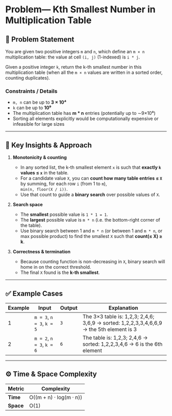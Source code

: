 # Problem— Kth Smallest Number in Multiplication Table

## 📄 Problem Statement

You are given two positive integers `m` and `n`, which define an `m × n` multiplication table: the value at cell `(i, j)` (1-indexed) is `i * j`.  

Given a positive integer `k`, return the k-th smallest number in this multiplication table (when all the `m × n` values are written in a sorted order, counting duplicates).

### Constraints / Details

- `m, n` can be up to **3 × 10⁴**  
- `k` can be up to **10⁹**  
- The multiplication table has **m * n** entries (potentially up to ∼9×10⁸)  
- Sorting all elements explicitly would be computationally expensive or infeasible for large sizes

---

## 🧠 Key Insights & Approach

1. **Monotonicity & counting**  
   - In any sorted list, the k-th smallest element `x` is such that **exactly `k` values ≤ `x`** in the table.  
   - For a candidate value `X`, you can **count how many table entries ≤ `X`** by summing, for each row `i` (from 1 to `m`),  
     `min(n, floor(X / i))`.  
   - Use that count to guide a **binary search** over possible values of `X`.

2. **Search space**  
   - The **smallest** possible value is `1 * 1 = 1`.  
   - The **largest** possible value is `m * n` (i.e. the bottom-right corner of the table).  
   - Use binary search between 1 and `m * n` (or between 1 and `m * n`, or max possible product) to find the smallest `X` such that **count(≤ X) ≥ k**.

3. **Correctness & termination**  
   - Because counting function is non-decreasing in `X`, binary search will home in on the correct threshold.  
   - The final `X` found is the **k-th smallest**.

---

## ✅ Example Cases

| Example | Input | Output | Explanation |
|-------- |-------|--------|-------------|
| 1       | `m = 3`, `n = 3`, `k = 5` | `3` | The 3×3 table is: 1,2,3; 2,4,6; 3,6,9 → sorted: 1,2,2,3,3,4,6,6,9 → the 5th element is 3 |
| 2       | `m = 2`, `n = 3`, `k = 6` | `6` | The table is: 1,2,3; 2,4,6 → sorted: 1,2,2,3,4,6 → 6 is the 6th element |

---

## ⚙️ Time & Space Complexity

| Metric    |    Complexity           |
|---------- |-------------------------|
| **Time**  | O((m + n) · log(m · n)) |
| **Space** | O(1)                    | 
